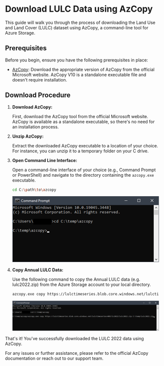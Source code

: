 # Download LULC Data using AzCopy

This guide will walk you through the process of downloading the Land Use and Land Cover (LULC) dataset using AzCopy, a command-line tool for Azure Storage.

## Prerequisites

Before you begin, ensure you have the following prerequisites in place:

- [AzCopy](https://learn.microsoft.com/en-us/azure/storage/common/storage-use-azcopy-v10): Download the appropriate version of AzCopy from the official Microsoft website. AzCopy V10 is a standalone executable file and doesn't require installation.

## Download Procedure

1. **Download AzCopy:**

    First, download the AzCopy tool from the official Microsoft website. AzCopy is available as a standalone executable, so there's no need for an installation process.

2. **Unzip AzCopy:**

    Extract the downloaded AzCopy executable to a location of your choice. For instance, you can unzip it to a temporary folder on your C drive.

3. **Open Command Line Interface:**

    Open a command-line interface of your choice (e.g., Command Prompt or PowerShell) and navigate to the directory containing the `azcopy.exe` executable.

    ```bash
    cd C:\path\to\azcopy
    ```

    ![Change Directory](./screenshot1.png)

4. **Copy Annual LULC Data:**

    Use the following command to copy the Annual LULC data (e.g. lulc2022.zip) from the Azure Storage account to your local directory.

    ```bash
    azcopy.exe copy https://lulctimeseries.blob.core.windows.net/lulctimeseriesv003/lc2022/lulc2022.zip C:\temp\lulc2022.zip
    ```

    ![AzCopy Copy](./screenshot2.png)

That's it! You've successfully downloaded the LULC 2022 data using AzCopy.

For any issues or further assistance, please refer to the official AzCopy documentation or reach out to our support team.